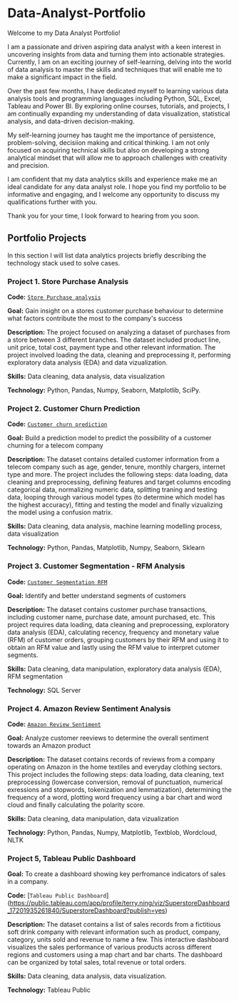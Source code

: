 # Data-Analyst-Portfolio 

Welcome to my Data Analyst Portfolio! 

I am a passionate and driven aspiring data analyst with a keen interest in uncovering insights from data and turning them into actionable strategies. Currently, I am on an exciting journey of self-learning, delving into the world of data analysis to master the skills and techniques that will enable me to make a significant impact in the field. 

Over the past few months, I have dedicated myself to learning various data analysis tools and programming languages including Python, SQL, Excel, Tableau and Power BI. By exploring online courses, tutorials, and projects, I am continually expanding my understanding of data visualization, statistical analysis, and data-driven decision-making. 

My self-learning journey has taught me the importance of persistence, problem-solving, decisiion making and critical thinking. I am not only focused on acquiring technical skills but also on developing a strong analytical mindset that will allow me to approach challenges with creativity and precision. 

I am confident that my data analytics skills and experience make me an ideal candidate for any data analyst role. I hope you find my portfolio to be informative and engaging, and I welcome any opportunity to discuss my qualifications further with you. 

Thank you for your time, I look forward to hearing from you soon. 

## Portfolio Projects 

In this section I will list data analytics projects briefly describing the technology stack used to solve cases. 

### Project 1. Store Purchase Analysis 

**Code:** [`Store Purchase analysis`](https://github.com/terrytning/Portfolio-Projects/blob/main/Store%20Purchase%20Analysis.ipynb) 

**Goal:** Gain insight on a stores customer purchase behaviour to determine what factors contribute the most to the company's success 

**Description:** The project focused on analyzing a dataset of purchases from a store between 3 different branches. The dataset included product line, unit price, total cost, payment type and other relevant information. The project involved loading the data, cleaning and preprocessing it, performing exploratory data analysis (EDA) and data vizualization. 

**Skills:** Data cleaning, data analysis, data visualization 

**Technology:** Python, Pandas, Numpy, Seaborn, Matplotlib, SciPy. 

### Project 2. Customer Churn Prediction 

**Code:** [`Customer churn prediction`](https://github.com/terrytning/Portfolio-Projects/blob/946ae39dec0d72644fdecf518fdc71db51bef261/Customer%20Churn%20Prediction%20Model.ipynb) 

**Goal:** Build a prediction model to predict the possibility of a customer churning for a telecom company 

**Description:** The dataset contains detailed customer information from a telecom company such as age, gender, tenure, monthly chargers, internet type and more. The project includes the following steps: data loading, data cleaning and preprocessing, defining features and target columns encoding categorical data, normalizing numeric data, splitting traning and testing data, looping through various model types (to determine which model has the highest accuracy), fitting and testing the model and finally vizualizing the model using a confusion matrix. 

 **Skills:** Data cleaning, data analysis, machine learning modelling process, data visualization 

**Technology:** Python, Pandas, Matplotlib, Numpy, Seaborn, Sklearn 

### Project 3. Customer Segmentation - RFM Analysis 

**Code:** [`Customer Segmentation RFM`](https://github.com/terrytning/Portfolio-Projects/blob/320b30927f938989540768dd5c9f34941c9ddc82/RFM%20Analysis%20.sql)

**Goal:** Identify and better understand segments of customers 

**Description:** The dataset contains customer purchase transactions, including customer name, purchase date, amount purchased, etc. This project requires data loading, data cleaning and preprocessing, exploratory data analysis (EDA), calculating recency, frequency and monetary value (RFM) of customer orders, grouping customers by their RFM and using it to obtain an RFM value and lastly using the RFM value to interpret cutomer segments. 

**Skills:** Data cleaning, data manipulation, exploratory data analysis (EDA), RFM segmentation 

**Technology:** SQL Server 

 ### Project 4. Amazon Review Sentiment Analysis 

**Code:** [`Amazon Review Sentiment`](https://github.com/terrytning/Portfolio-Projects/blob/946ae39dec0d72644fdecf518fdc71db51bef261/sentiment%20analysis%20on%20Amazon%20reviews%20(1).ipynb) 

**Goal:** Analyze customer reeviews to determine the overall sentiment towards an Amazon product 

**Description:** The dataset contains records of reviews from a company operating on Amazon in the home textiles and everyday clothing sectors. This project includes the following steps: data loading, data cleaning, text preprocessing (lowercase conversion, removal of punctuation, numerical exressions and stopwords, tokenization and lemmatization), determining the frequency of a word, plotting word frequency using a bar chart and word cloud and finally calculating the polarity score. 

**Skills:** Data cleaning, data manipulation, data vizualization 

 **Technology:** Python, Pandas, Numpy, Matplotlib, Textblob, Wordcloud, NLTK 


### Project 5, Tableau Public Dashboard

**Goal:** To create a dashboard showing key perfromance indicators of sales in a company.

**Code:** [`Tableau Public Dashboard`]
(https://public.tableau.com/app/profile/terry.ning/viz/SuperstoreDashboard_17201935261840/SuperstoreDashboard?publish=yes)

**Description:** The dataset contains a list of sales records from a fictitious soft drink company with relevant information such as product, company, category, units sold and revenue to name a few. This interactive dashboard visualizes the sales performance of various products across different regions and customers using a map chart and bar charts. The dashboard can be organized by total sales, total revenue or total orders. 

**Skills:** Data cleaning, data analysis, data visualization.

**Technology:** Tableau Public 
